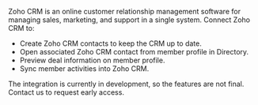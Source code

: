 Zoho CRM is an online customer relationship management software for managing sales, marketing, and support in a single system. Connect Zoho CRM to:

- Create Zoho CRM contacts to keep the CRM up to date.
- Open associated Zoho CRM contact from member profile in Directory.
- Preview deal information on member profile.
- Sync member activities into Zoho CRM.

The integration is currently in development, so the features are not final. Contact us to request early access.
